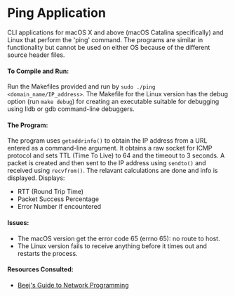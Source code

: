 # Ping Application

CLI applications for macOS X and above (macOS Catalina specifically) and Linux that perform the 'ping' command.
The programs are similar in functionality but cannot be used on either OS because of the different source header files.

#### To Compile and Run:
Run the Makefiles provided and run by `sudo ./ping <domain_name/IP_address>`.
The Makefile for the Linux version has the debug option (run `make debug`) for creating an executable suitable for debugging using lldb or gdb command-line debuggers.

#### The Program:
The program uses `getaddrinfo()` to obtain the IP address from a URL entered as a command-line argument. It obtains a raw socket for ICMP protocol and sets TTL (Time To Live) to 64 and the timeout to 3 seconds. A packet is created and then sent to the IP address using `sendto()` and received using `recvfrom()`. The relavant calculations are done and info is displayed.
Displays:
- RTT (Round Trip Time)
- Packet Success Percentage
- Error Number if encountered

#### Issues:
- The macOS version get the error code 65 (errno 65): no route to host.
- The Linux version fails to receive anything before it times out and restarts the process.

#### Resources Consulted:
- [Beej's Guide to Network Programming](https://beej.us/guide/bgnet/html/)
